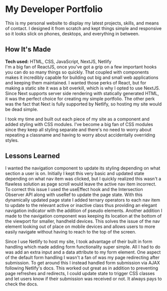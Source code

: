 
<h1>My Developer Portfolio</h1>
This is my personal website to display my latest projects, skills, and means of contact. I designed it from scratch and kept things simple and responsive so it looks slick on phones, desktops, and everything in between.

<h2>How It's Made</h2>
<b>Tech used:</b> HTML, CSS, JavaScript, NextJS, Netlify</br>
I'm a big fan of ReactJS, once you've got a grip on a few important hooks you can do so many things so quickly. That coupled with components makes it incredibly capable for building out big and small web applications and keeping them maintained. I wanted those perks of React, but for making a static site it was a bit overkill, which is why I opted to use NextJS. Since Next supports server side rendering with statically generated HTML, it was the perfect choice for creating my simple portfolio. The other perk was the fact that Next is fully supported by Netlify, so hosting my site would be dead simple.

I took my time and built out each piece of my site as a component and added styling with CSS modules. I've become a big fan of CSS modules since they keep all styling separate and there's no need to worry about repeating a classname and having to worry about accidentally overriding styles.

<h2>Lessons Learned</h2>
I wanted the navigation component to update its styling depending on what section a user is on. Initially I kept this very basic and updated state depending on what nav item was clicked, but I quickly realized this wasn't a flawless solution as page scroll would leave the active nav item incorrect.
To correct this issue I used the useEffect hook and the Intersection Observer API along with useRef to update the page state. With this dynamically updated page state I added ternary operators to each nav item to update to the relevant active or inactive class thus providing an elegant navigation indicator with the addition of pseudo elements. 
Another addition I made to the navigation component was keeping its location at the bottom of the viewport for smaller, handheld devices. This solves the issue of the nav element looking out of place on mobile devices and allows users to more easily navigate without having to reach to the top of the screen.

Since I use Netlify to host my site, I took advantage of their built in form handling which made adding form functionality super simple. All I had to do was add an extra input and a data attribute to my form element. One aspect of the default form handling I wasn't a fan of was my page redirecting after submission. To get around this I instead handled form submission via AJAX following Netlify's docs. This worked out great as in addition to preventing page refreshes and redirects, I could update state to trigger CSS classes and let users know if their submission was received or not. It always pays to check the docs.